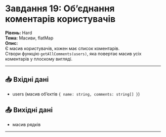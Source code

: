 # Завдання 19: Об’єднання коментарів користувачів  

**Рівень:** Hard  
**Тема:** Масиви, flatMap  
**Опис:**  
Є масив користувачів, кожен має список коментарів.  
Створи функцію `getAllComments(users)`, яка повертає масив усіх коментарів у плоскому вигляді.  

---

## 📥 Вхідні дані
- users (масив об’єктів `{ name: string, comments: string[] }`)

## 📤 Вихідні дані
- масив рядків  

---